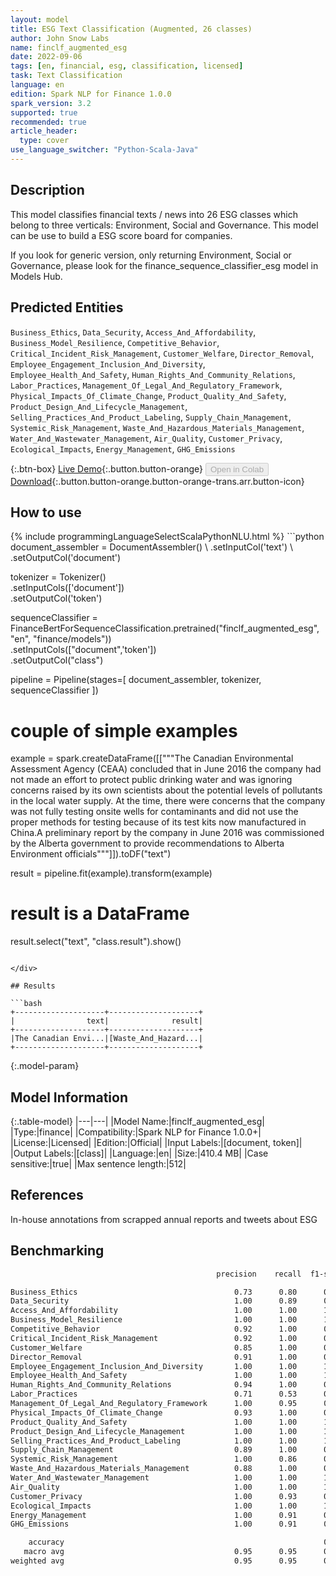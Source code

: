 ```yaml
---
layout: model
title: ESG Text Classification (Augmented, 26 classes)
author: John Snow Labs
name: finclf_augmented_esg
date: 2022-09-06
tags: [en, financial, esg, classification, licensed]
task: Text Classification
language: en
edition: Spark NLP for Finance 1.0.0
spark_version: 3.2
supported: true
recommended: true
article_header:
  type: cover
use_language_switcher: "Python-Scala-Java"
---
```


## Description

This model classifies financial texts / news into 26 ESG classes which belong to three verticals: Environment, Social and Governance. This model can be use to build a ESG score board for companies.

If you look for generic version, only returning Environment, Social or Governance, please look for the finance_sequence_classifier_esg model in Models Hub.

## Predicted Entities

`Business_Ethics`, `Data_Security`, `Access_And_Affordability`, `Business_Model_Resilience`, `Competitive_Behavior`, `Critical_Incident_Risk_Management`, `Customer_Welfare`, `Director_Removal`, `Employee_Engagement_Inclusion_And_Diversity`, `Employee_Health_And_Safety`, `Human_Rights_And_Community_Relations`, `Labor_Practices`, `Management_Of_Legal_And_Regulatory_Framework`, `Physical_Impacts_Of_Climate_Change`, `Product_Quality_And_Safety`, `Product_Design_And_Lifecycle_Management`, `Selling_Practices_And_Product_Labeling`, `Supply_Chain_Management`, `Systemic_Risk_Management`, `Waste_And_Hazardous_Materials_Management`, `Water_And_Wastewater_Management`, `Air_Quality`, `Customer_Privacy`, `Ecological_Impacts`, `Energy_Management`, `GHG_Emissions`

{:.btn-box}
[Live Demo](https://demo.johnsnowlabs.com/finance/FINCLF_ESG/){:.button.button-orange}
<button class="button button-orange" disabled>Open in Colab</button>
[Download](https://s3.amazonaws.com/auxdata.johnsnowlabs.com/finance/models/finclf_augmented_esg_en_1.0.0_3.2_1662473372920.zip){:.button.button-orange.button-orange-trans.arr.button-icon}

## How to use



<div class="tabs-box" markdown="1">
{% include programmingLanguageSelectScalaPythonNLU.html %}
```python
document_assembler = DocumentAssembler() \
    .setInputCol('text') \
    .setOutputCol('document')

tokenizer = Tokenizer() \
    .setInputCols(['document']) \
    .setOutputCol('token')

sequenceClassifier = FinanceBertForSequenceClassification.pretrained("finclf_augmented_esg", "en", "finance/models"))\
  .setInputCols(["document",'token'])\
  .setOutputCol("class")

pipeline = Pipeline(stages=[
    document_assembler, 
    tokenizer,
    sequenceClassifier
])

# couple of simple examples
example = spark.createDataFrame([["""The Canadian Environmental Assessment Agency (CEAA) concluded that in June 2016 the company had not made an effort
 to protect public drinking water and was ignoring concerns raised by its own scientists about the potential levels of pollutants in the local water supply.
  At the time, there were concerns that the company was not fully testing onsite wells for contaminants and did not use the proper methods for testing because 
  of its test kits now manufactured in China.A preliminary report by the company in June 2016 was commissioned by the Alberta government to provide recommendations 
  to Alberta Environment officials"""]]).toDF("text")

result = pipeline.fit(example).transform(example)

# result is a DataFrame
result.select("text", "class.result").show()
```

</div>

## Results

```bash
+--------------------+--------------------+
|                text|              result|
+--------------------+--------------------+
|The Canadian Envi...|[Waste_And_Hazard...|
+--------------------+--------------------+
```

{:.model-param}
## Model Information

{:.table-model}
|---|---|
|Model Name:|finclf_augmented_esg|
|Type:|finance|
|Compatibility:|Spark NLP for Finance 1.0.0+|
|License:|Licensed|
|Edition:|Official|
|Input Labels:|[document, token]|
|Output Labels:|[class]|
|Language:|en|
|Size:|410.4 MB|
|Case sensitive:|true|
|Max sentence length:|512|

## References

In-house annotations from scrapped annual reports and tweets about ESG

## Benchmarking

```bash
                                              precision    recall  f1-score   support

Business_Ethics                                   0.73      0.80      0.76        10
Data_Security                                     1.00      0.89      0.94         9
Access_And_Affordability                          1.00      1.00      1.00        15
Business_Model_Resilience                         1.00      1.00      1.00        12
Competitive_Behavior                              0.92      1.00      0.96        12
Critical_Incident_Risk_Management                 0.92      1.00      0.96        11
Customer_Welfare                                  0.85      1.00      0.92        11
Director_Removal                                  0.91      1.00      0.95        10
Employee_Engagement_Inclusion_And_Diversity       1.00      1.00      1.00        11
Employee_Health_And_Safety                        1.00      1.00      1.00        10
Human_Rights_And_Community_Relations              0.94      1.00      0.97        16
Labor_Practices                                   0.71      0.53      0.61        19
Management_Of_Legal_And_Regulatory_Framework      1.00      0.95      0.97        19
Physical_Impacts_Of_Climate_Change                0.93      1.00      0.97        14
Product_Quality_And_Safety                        1.00      1.00      1.00        14
Product_Design_And_Lifecycle_Management           1.00      1.00      1.00        18
Selling_Practices_And_Product_Labeling            1.00      1.00      1.00        17
Supply_Chain_Management                           0.89      1.00      0.94         8
Systemic_Risk_Management                          1.00      0.86      0.92        14
Waste_And_Hazardous_Materials_Management          0.88      1.00      0.93        14
Water_And_Wastewater_Management                   1.00      1.00      1.00         8
Air_Quality                                       1.00      1.00      1.00        16
Customer_Privacy                                  1.00      0.93      0.97        15
Ecological_Impacts                                1.00      1.00      1.00        16
Energy_Management                                 1.00      0.91      0.95        11
GHG_Emissions                                     1.00      0.91      0.95        11

    accuracy                                                          0.95       330
   macro avg                                      0.95      0.95      0.95       330
weighted avg                                      0.95      0.95      0.95       330
```
